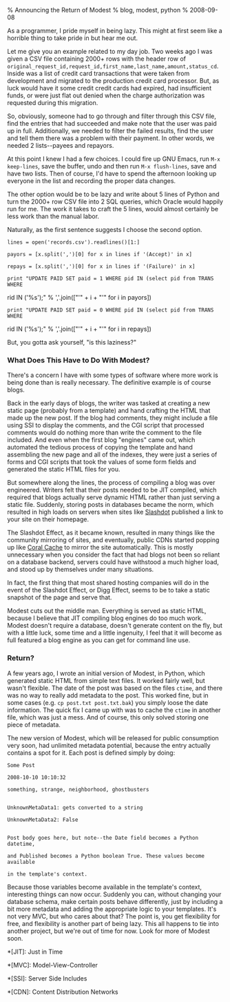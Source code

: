 % Announcing the Return of Modest 
% blog, modest, python
% 2008-09-08

As a programmer, I pride myself in being lazy. This might at first seem like a
horrible thing to take pride in but hear me out.

Let me give you an example related to my day job. Two weeks ago I was given a
CSV file containing 2000+ rows with the header row of
`original_request_id,request_id,first_name,last_name,amount,status_cd`. Inside
was a list of credit card transactions that were taken from development and
migrated to the production credit card processor. But, as luck would have it
some credit credit cards had expired, had insufficient funds, or were just
flat out denied when the charge authorization was requested during this
migration.

So, obviously, someone had to go through and filter through this CSV file,
find the entries that had succeeded and make note that the user was paid up in
full. Additionally, we needed to filter the failed results, find the user and
tell them there was a problem with their payment. In other words, we needed 2
lists--payees and repayors.

At this point I knew I had a few choices. I could fire up GNU Emacs, run `M-x
keep-lines`, save the buffer, undo and then run `M-x flush-lines`, save and
have two lists. Then of course, I'd have to spend the afternoon looking up
everyone in the list and recording the proper data changes.

The other option would be to be lazy and write about 5 lines of Python and
turn the 2000+ row CSV file into 2 SQL queries, which Oracle would happily run
for me. The work it takes to craft the 5 lines, would almost certainly be less
work than the manual labor.

Naturally, as the first sentence suggests I choose the second option.



    lines = open('records.csv').readlines()[1:]

    payors = [x.split(',')[0] for x in lines if '(Accept)' in x]

    repays = [x.split(',')[0] for x in lines if '(Failure)' in x]

    print "UPDATE PAID SET paid = 1 WHERE pid IN (select pid from TRANS WHERE
rid IN ('%s');" % ','.join(["'" + i + "'" for i in payors])

    print "UPDATE PAID SET paid = 0 WHERE pid IN (select pid from TRANS WHERE
rid IN ('%s');" % ','.join(["'" + i + "'" for i in repays])


But, you gotta ask yourself, "is this laziness?"

### What Does This Have to Do With Modest?

There's a concern I have with some types of software where more work is being
done than is really necessary. The definitive example is of course blogs.

Back in the early days of blogs, the writer was tasked at creating a new
static page (probably from a template) and hand crafting the HTML that made up
the new post. If the blog had comments, they might include a file using SSI to
display the comments, and the CGI script that processed comments would do
nothing more than write the comment to the file included. And even when the
first blog "engines" came out, which automated the tedious process of copying
the template and hand assembling the new page and all of the indexes, they
were just a series of forms and CGI scripts that took the values of some form
fields and generated the static HTML files for you.

But somewhere along the lines, the process of compiling a blog was over
engineered. Writers felt that their posts needed to be JIT compiled, which
required that blogs actually serve dynamic HTML rather than just serving a
static file. Suddenly, storing posts in databases became the norm, which
resulted in high loads on servers when sites like [Slashdot][1] published a
link to your site on their homepage.

The Slashdot Effect, as it became known, resulted in many things like the
community mirroring of sites, and eventually, public CDNs started popping up
like [Coral Cache][2] to mirror the site automatically. This is mostly
unnecessary when you consider the fact that had blogs not been so reliant on a
database backend, servers could have withstood a much higher load, and stood
up by themselves under many situations.

In fact, the first thing that most shared hosting companies will do in the
event of the Slashdot Effect, or Digg Effect, seems to be to take a static
snapshot of the page and serve that.

Modest cuts out the middle man. Everything is served as static HTML, because I
believe that JIT compiling blog engines do too much work. Modest doesn't
require a database, doesn't generate content on the fly, but with a little
luck, some time and a little ingenuity, I feel that it will become as full
featured a blog engine as you can get for command line use.

### Return?

A few years ago, I wrote an initial version of Modest, in Python, which
generated static HTML from simple text files. It worked fairly well, but
wasn't flexible. The date of the post was based on the files `ctime`, and
there was no way to really add metadata to the post. This worked fine, but in
some cases (e.g. `cp post.txt post.txt.bak`) you simply loose the date
information. The quick fix I came up with was to cache the `ctime` in another
file, which was just a mess. And of course, this only solved storing one piece
of metadata.

The new version of Modest, which will be released for public consumption very
soon, had unlimited metadata potential, because the entry actually contains a
spot for it. Each post is defined simply by doing:



    Some Post

    2008-10-10 10:10:32

    something, strange, neighborhood, ghostbusters


    UnknownMetaData1: gets converted to a string

    UnknownMetaData2: False


    Post body goes here, but note--the Date field becomes a Python datetime,

    and Published becomes a Python boolean True. These values become available

    in the template's context.


Because those variables become available in the template's context,
interesting things can now occur. Suddenly you can, without changing your
database schema, make certain posts behave differently, just by including a
bit more metadata and adding the appropriate logic to your templates. It's not
very MVC, but who cares about that? The point is, you get flexibility for
free, and flexibility is another part of being lazy. This all happens to tie
into another project, but we're out of time for now. Look for more of Modest
soon.

   [1]: http://slashdot.org/

   [2]: http://www.coralcdn.org/

  *[JIT]: Just in Time

  *[MVC]: Model-View-Controller

  *[SSI]: Server Side Includes

  *[CDN]: Content Distribution Networks

